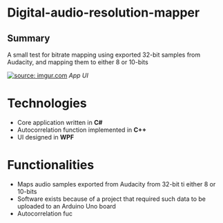 # Digital-audio-resolution-mapper

## Summary 

 A small test for bitrate mapping using exported 32-bit samples from Audacity, and mapping them to either 8 or 10-bits

<a href="https://imgur.com/V8MoOaD"><img src="https://i.imgur.com/V8MoOaD.png" title="source: imgur.com" /></a>
*App UI*

# Technologies
- Core application written in **C#**
- Autocorrelation function implemented in **C++**
- UI designed in **WPF**

# Functionalities
- Maps audio samples exported from Audacity from 32-bit ti either 8 or 10-bits
- Software exists because of a project that required such data to be uploaded to an Arduino Uno board
- Autocorrelation fuc
<!--stackedit_data:
eyJoaXN0b3J5IjpbNDEyNDIyMTczLDEzMTU1MDU1NDEsMTIwMD
Q5MDE2Nl19
-->
